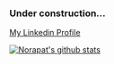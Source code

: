 ### Under construction...

[My Linkedin Profile](https://www.linkedin.com/in/sippakorn-ornwichian-b64677183/)


[![Norapat's github stats](https://github-readme-stats.vercel.app/api?username=spk137&hide=stars&count_private=true&show_icons=true)](https://github.com/anuraghazra/github-readme-stats)

<!--
**SPK137/SPK137** is a ✨ _special_ ✨ repository because its `README.md` (this file) appears on your GitHub profile.

Here are some ideas to get you started:

- 🔭 I’m currently working on ...
- 🌱 I’m currently learning ...
- 👯 I’m looking to collaborate on ...
- 🤔 I’m looking for help with ...
- 💬 Ask me about ...
- 📫 How to reach me: ...
- 😄 Pronouns: ...
- ⚡ Fun fact: ...
-->

